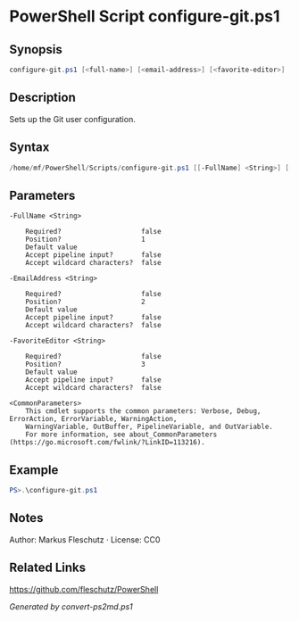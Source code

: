 # PowerShell Script configure-git.ps1

## Synopsis
```powershell
configure-git.ps1 [<full-name>] [<email-address>] [<favorite-editor>]
```

## Description
Sets up the Git user configuration.

## Syntax
```powershell
/home/mf/PowerShell/Scripts/configure-git.ps1 [[-FullName] <String>] [[-EmailAddress] <String>] [[-FavoriteEditor] <String>] [<CommonParameters>]
```

## Parameters

```
-FullName <String>
    
    Required?                    false
    Position?                    1
    Default value                
    Accept pipeline input?       false
    Accept wildcard characters?  false
```

```
-EmailAddress <String>
    
    Required?                    false
    Position?                    2
    Default value                
    Accept pipeline input?       false
    Accept wildcard characters?  false
```

```
-FavoriteEditor <String>
    
    Required?                    false
    Position?                    3
    Default value                
    Accept pipeline input?       false
    Accept wildcard characters?  false
```

```
<CommonParameters>
    This cmdlet supports the common parameters: Verbose, Debug, ErrorAction, ErrorVariable, WarningAction, 
    WarningVariable, OutBuffer, PipelineVariable, and OutVariable.
    For more information, see about_CommonParameters (https://go.microsoft.com/fwlink/?LinkID=113216).
```

## Example
```powershell
PS>.\configure-git.ps1
```


## Notes
Author: Markus Fleschutz · License: CC0

## Related Links
https://github.com/fleschutz/PowerShell

*Generated by convert-ps2md.ps1*
